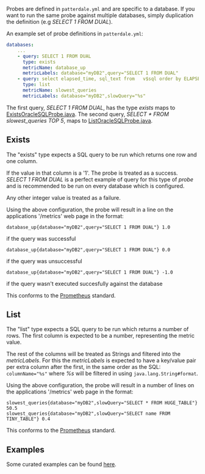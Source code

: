 Probes are defined in `patterdale.yml` and are specific to a database.
If you want to run the same probe against multiple databases, simply duplication the definition (e.g _SELECT 1 FROM DUAL_).

An example set of probe definitions in `patterdale.yml`:

```yml
databases:
    ...
    - query: SELECT 1 FROM DUAL
      type: exists
      metricName: database_up
      metricLabels: database="myDB2",query="SELECT 1 FROM DUAL"
    - query: select elapsed_time, sql_text from   v$sql order by ELAPSED_TIME desc FETCH NEXT 2 ROWS ONLY;
      type: list
      metricName: slowest_queries
      metricLabels: database="myDB2",slowQuery="%s"
```

The first query, _SELECT 1 FROM DUAL_, has the type _exists_ maps to [ExistsOracleSQLProbe.java](src/main/java/io/github/tjheslin1/patterdale/metrics/probe/ExistsOracleSQLProbe.java).
The second query, _SELECT * FROM slowest_queries TOP 5_, maps to [ListOracleSQLProbe.java](src/main/java/io/github/tjheslin1/patterdale/metrics/probe/ListOracleSQLProbe.java).

## Exists

The "exists" type expects a SQL query to be run which returns one row and one column.

If the value in that column is a '1'. The probe is treated as a success. _SELECT 1 FROM DUAL_ is a perfect example of query for this type of _probe_ and is recommended to be run on every database which is configured.

Any other integer value is treated as a failure.

Using the above configuration, the probe will result in a line on the applications '/metrics' web page in the format:

`database_up{database="myDB2",query="SELECT 1 FROM DUAL"} 1.0`

if the query was successful

`database_up{database="myDB2",query="SELECT 1 FROM DUAL"} 0.0`

if the query was unsuccessful

`database_up{database="myDB2",query="SELECT 1 FROM DUAL"} -1.0`

if the query wasn't executed succesfully against the database

This conforms to the [Prometheus](https://github.com/prometheus/prometheus) standard.

## List

The "list" type expects a SQL query to be run which returns a number of rows.
The first column is expected to be a number, representing the metric value.

The rest of the columns will be treated as Strings and filtered into the _metricLabels_.
For this the _metricLabels_ is expected to have a key/value pair per extra column after the first, in the same order as the SQL:
`columnName="%s"` where _%s_ will be filtered in using `java.lang.String#format`.

Using the above configuration, the probe will result in a number of lines on the applications '/metrics' web page in the format:

```
slowest_queries{database="myDB2",slowQuery="SELECT * FROM HUGE_TABLE"} 50.5
slowest_queries{database="myDB2",slowQuery="SELECT name FROM TINY_TABLE"} 0.4
```

This conforms to the [Prometheus](https://github.com/prometheus/prometheus) standard.

## Examples

Some curated examples can be found [here](example-probes.md).